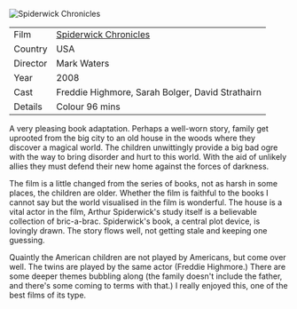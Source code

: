 ![Spiderwick Chronicles](SpiderwickChronicles.jpg)

| | |
|-|-|
Film|[Spiderwick Chronicles](https://www.imdb.com/title/tt0416236/)
Country|USA
Director|Mark Waters
Year|2008
Cast|Freddie Highmore, Sarah Bolger, David Strathairn
Details|Colour 96 mins

A very pleasing book adaptation. Perhaps a well-worn story, family get uprooted from the big city to an old house in the woods where they discover a magical world. The children unwittingly provide a big bad ogre with the way to bring disorder and hurt to this world. With the aid of unlikely allies they must defend their new home against the forces of darkness.

The film is a little changed from the series of books, not as harsh in some places, the children are older. Whether the film is faithful to the books I cannot say but the world visualised in the film is wonderful. The house is a vital actor in the film, Arthur Spiderwick's study itself is a believable collection of bric-a-brac. Spiderwick's book, a central plot device, is lovingly drawn. The story flows well, not getting stale and keeping one guessing.

Quaintly the American children are not played by Americans, but come over well. The twins are played by the same actor (Freddie Highmore.) There are some deeper themes bubbling along (the family doesn't include the father, and there's some coming to terms with that.) I really enjoyed this, one of the best films of its type.
